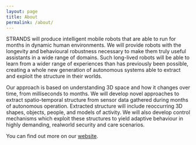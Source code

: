 ```yaml
---
layout: page
title: About
permalink: /about/
---
```




STRANDS will produce intelligent mobile robots that are able to run for months in dynamic human environments. We will provide robots with the longevity and behavioural robustness necessary to make them truly useful assistants in a wide range of domains. Such long-lived robots will be able to learn from a wider range of experiences than has previously been possible, creating a whole new generation of autonomous systems able to extract and exploit the structure in their worlds.

Our approach is based on understanding 3D space and how it changes over time, from milliseconds to months. We will develop novel approaches to extract spatio-temporal structure from sensor data gathered during months of autonomous operation. Extracted structure will include reoccurring 3D shapes, objects, people, and models of activity. We will also develop control mechanisms which exploit these structures to yield adaptive behaviour in highly demanding, realworld security and care scenarios.


You can find out more on our [website](http://strands.acin.tuwien.ac.at/).
